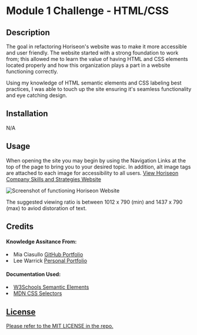 # Module 1 Challenge - HTML/CSS

## Description

The goal in refactoring Horiseon's website was to make it more accessible and user friendly. The website started with a strong foundation to work from; this allowed me to learn the value of having HTML and CSS elements located properly and how this organization plays a part in a website functioning correctly.

Using my knowledge of HTML semantic elements and CSS labeling best practices, I was able to touch up the site ensuring it's seamless functionality and eye catching design.

## Installation

N/A

## Usage

When opening the site you may begin by using the Navigation Links at the top of the page to bring you to your desired topic. In addition, alt image tags are attached to each image for accessibility to all users. <a href="https://samanthashleyrose.github.io/module01-challenge/">View Horiseon Company Skills and Strategies Website</a>

![Screenshot of functioning Horiseon Website](assets/images/module01-challenge-sc.png)

The suggested viewing ratio is between 1012 x 790 (min) and 1437 x 790 (max) to aviod distoration of text.

## Credits

#### Knowledge Assitance From:
<li>Mia Ciasullo <link><a href="https://github.com/miacias/first-portfolio">GitHub Portfolio</a></link></li>
<li>Lee Warrick <link><a href="https://leewarrick.com/">Personal Portfolio</a></link></li>


#### Documentation Used:
<li><link><a href="https://www.w3schools.com/html/html5_semantic_elements.asp">W3Schools Semantic Elements</link></li>
<li><link><a href="https://developer.mozilla.org/en-US/docs/Web/CSS/CSS_selectors">MDN CSS Selectors</link></li>

## License

Please refer to the MIT LICENSE in the repo.
